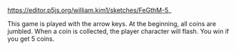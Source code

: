 https://editor.p5js.org/william.kim1/sketches/FeGthM-5_

This game is played with the arrow keys.
At the beginning, all coins are jumbled.
When a coin is collected, the player character will flash.
You win if you get 5 coins.
